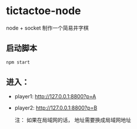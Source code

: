 # tictactoe-node

node + socket 制作一个简易井字棋

## 启动脚本

```bash
npm start
```

## 进入：

- player1: http://127.0.0.1:8800?p=A
- player2: http://127.0.0.1:8800?p=B

  注： 如果在局域网的话， 地址需要换成局域网地址
